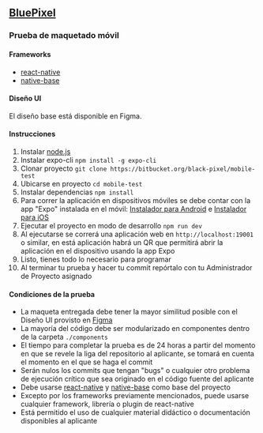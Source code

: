 ## [BluePixel](https://bluepixel.mx/)
### Prueba de maquetado móvil


#### Frameworks
*  [react-native](https://reactnative.dev/docs/getting-started)
*  [native-base](https://docs.nativebase.io/docs/GetStarted.html)


#### Diseño UI
El diseño base está disponible en Figma.


#### Instrucciones
1.  Instalar [node.js](https://nodejs.org/)
2.  Instalar expo-cli `npm install -g expo-cli`
3.  Clonar proyecto `git clone https://bitbucket.org/black-pixel/mobile-test`
4.  Ubicarse en proyecto `cd mobile-test`
5.  Instalar dependencias `npm install`
6.  Para correr la aplicación en dispositivos móviles se debe contar con la app "Expo" instalada en el móvil: [Instalador para Android](https://play.google.com/store/apps/details?id=host.exp.exponent&referrer=www) e [Instalador para iOS](https://itunes.apple.com/app/apple-store/id982107779)
7.  Ejecutar el proyecto en modo de desarrollo `npm run dev` 
8.  Al ejecutarse se correrá una aplicación web en `http://localhost:19001` o similar, en está aplicación habrá un QR que permitirá abrir la aplicación en el dispositivo usando la app Expo
9.  Listo, tienes todo lo necesario para programar 
10.  Al terminar tu prueba y hacer tu commit repórtalo con tu Administrador de Proyecto asignado


#### Condiciones de la prueba
*  La maqueta entregada debe tener la mayor similitud posible con el Diseño UI provisto en [Figma](https://www.figma.com/file/tLq0fMfGIlE1lDxtbaRUq3/Untitled?node-id=0%3A1)
*  La mayoría del código debe ser modularizado en componentes dentro de la carpeta `./components`
*  El tiempo para completar la prueba es de 24 horas a partir del momento en que se revele la liga del repositorio al aplicante, se tomará en cuenta el momento en el que se haga el commit
*  Serán nulos los commits que tengan "bugs" o cualquier otro problema de ejecución crítico que sea originado en el código fuente del aplicante
*  Debe usarse [react-native](https://reactnative.dev/docs/getting-started) y [native-base](https://docs.nativebase.io/docs/GetStarted.html) como base del proyecto
*  Excepto por los frameworks previamente mencionados, puede usarse cualquier framework, librería o plugin de react-native
*  Está permitido el uso de cualquier material didáctico o documentación disponibles al aplicante


